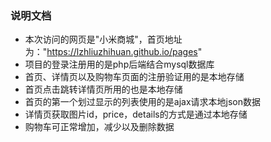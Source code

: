 ### 说明文档
+ 本次访问的网页是"小米商城"，首页地址为："https://lzhliuzhihuan.github.io/pages"
+ 项目的登录注册用的是php后端结合mysql数据库
+ 首页、详情页以及购物车页面的注册验证用的是本地存储
+ 首页点击跳转详情页所用的也是本地存储
+ 首页的第一个划过显示的列表使用的是ajax请求本地json数据
+ 详情页获取图片id，price，details的方式是通过本地存储
+ 购物车可正常增加，减少以及删除数据